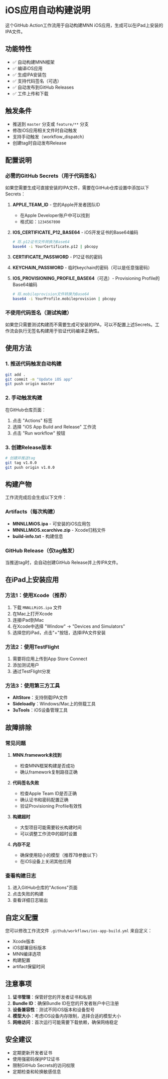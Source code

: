 # iOS应用自动构建说明

这个GitHub Action工作流用于自动构建MNN iOS应用，生成可以在iPad上安装的IPA文件。

## 功能特性

- ✅ 自动构建MNN框架
- ✅ 编译iOS应用
- ✅ 生成IPA安装包
- ✅ 支持代码签名（可选）
- ✅ 自动发布到GitHub Releases
- ✅ 工件上传和下载

## 触发条件

- 推送到 `master` 分支或 `feature/**` 分支
- 修改iOS应用相关文件时自动触发
- 支持手动触发（workflow_dispatch）
- 创建tag时自动发布Release

## 配置说明

### 必需的GitHub Secrets（用于代码签名）

如果您需要生成可直接安装的IPA文件，需要在GitHub仓库设置中添加以下Secrets：

1. **APPLE_TEAM_ID** - 您的Apple开发者团队ID
   - 在Apple Developer账户中可以找到
   - 格式如：`1234567890`

2. **IOS_CERTIFICATE_P12_BASE64** - iOS开发证书的Base64编码
   ```bash
   # 将.p12证书文件转换为Base64
   base64 -i YourCertificate.p12 | pbcopy
   ```

3. **CERTIFICATE_PASSWORD** - P12证书的密码

4. **KEYCHAIN_PASSWORD** - 临时keychain的密码（可以是任意强密码）

5. **IOS_PROVISIONING_PROFILE_BASE64**（可选）- Provisioning Profile的Base64编码
   ```bash
   # 将.mobileprovision文件转换为Base64
   base64 -i YourProfile.mobileprovision | pbcopy
   ```

### 不使用代码签名（测试构建）

如果您只需要测试构建而不需要生成可安装的IPA，可以不配置上述Secrets。工作流会执行无签名构建用于验证代码编译正确性。

## 使用方法

### 1. 推送代码触发自动构建
```bash
git add .
git commit -m "Update iOS app"
git push origin master
```

### 2. 手动触发构建
在GitHub仓库页面：
1. 点击 "Actions" 标签
2. 选择 "iOS App Build and Release" 工作流
3. 点击 "Run workflow" 按钮

### 3. 创建Release版本
```bash
# 创建并推送tag
git tag v1.0.0
git push origin v1.0.0
```

## 构建产物

工作流完成后会生成以下文件：

### Artifacts（每次构建）
- **MNNLLMiOS.ipa** - 可安装的iOS应用包
- **MNNLLMiOS.xcarchive.zip** - Xcode归档文件
- **build-info.txt** - 构建信息

### GitHub Release（仅tag触发）
当推送tag时，会自动创建GitHub Release并上传IPA文件。

## 在iPad上安装应用

### 方法1：使用Xcode（推荐）
1. 下载 `MNNLLMiOS.ipa` 文件
2. 在Mac上打开Xcode
3. 连接iPad到Mac
4. 在Xcode中选择 "Window" → "Devices and Simulators"
5. 选择您的iPad，点击"+"按钮，选择IPA文件安装

### 方法2：使用TestFlight
1. 需要将应用上传到App Store Connect
2. 添加测试用户
3. 通过TestFlight分发

### 方法3：使用第三方工具
- **AltStore**：支持侧载IPA文件
- **Sideloadly**：Windows/Mac上的侧载工具
- **3uTools**：iOS设备管理工具

## 故障排除

### 常见问题

1. **MNN.framework未找到**
   - 检查MNN框架构建是否成功
   - 确认framework复制路径正确

2. **代码签名失败**
   - 检查Apple Team ID是否正确
   - 确认证书和密码配置正确
   - 验证Provisioning Profile有效性

3. **构建超时**
   - 大型项目可能需要较长构建时间
   - 可以调整工作流中的超时设置

4. **内存不足**
   - 确保使用较小的模型（推荐7B参数以下）
   - 在iOS设备上关闭其他应用

### 查看构建日志
1. 进入GitHub仓库的"Actions"页面
2. 点击失败的构建
3. 查看详细日志输出

## 自定义配置

您可以修改工作流文件 `.github/workflows/ios-app-build.yml` 来自定义：

- Xcode版本
- iOS部署目标版本
- MNN编译选项
- 构建配置
- artifact保留时间

## 注意事项

1. **证书管理**：保管好您的开发者证书和私钥
2. **Bundle ID**：确保Bundle ID在您的开发者账户中已注册
3. **设备兼容性**：测试不同iOS版本和设备型号
4. **模型大小**：考虑iOS设备内存限制，选择合适的模型大小
5. **网络访问**：首次运行可能需要下载依赖，确保网络稳定

## 安全建议

- 定期更新开发者证书
- 使用强密码保护P12证书
- 限制GitHub Secrets的访问权限
- 定期检查和轮换敏感信息
